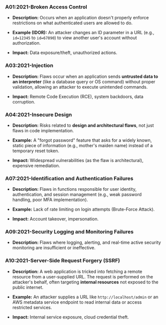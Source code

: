 ### A01:2021-Broken Access Control

- **Description:** Occurs when an application doesn't properly enforce restrictions on what authenticated users are allowed to do.
    
- **Example (IDOR):** An attacker changes an ID parameter in a URL (e.g., `id=12345` to `id=67890`) to view another user's account without authorization.
    
- **Impact:** Data exposure/theft, unauthorized actions.
    

### A03:2021-Injection

- **Description:** Flaws occur when an application sends **untrusted data to an interpreter** (like a database query or OS command) without proper validation, allowing an attacker to execute unintended commands.
    
- **Impact:** Remote Code Execution (RCE), system backdoors, data corruption.
    

### A04:2021-Insecure Design

- **Description:** Risks related to **design and architectural flaws**, not just flaws in code implementation.
    
- **Example:** A "forgot password" feature that asks for a widely known, static piece of information (e.g., mother's maiden name) instead of a temporary reset token.
    
- **Impact:** Widespread vulnerabilities (as the flaw is architectural), expensive remediation.
    

### A07:2021-Identification and Authentication Failures

- **Description:** Flaws in functions responsible for user identity, authentication, and session management (e.g., weak password handling, poor MFA implementation).
    
- **Example:** Lack of rate limiting on login attempts (Brute-Force Attack).
    
- **Impact:** Account takeover, impersonation.
    

### A09:2021-Security Logging and Monitoring Failures

- **Description:** Flaws where logging, alerting, and real-time active security monitoring are insufficient or ineffective.
    

### A10:2021-Server-Side Request Forgery (SSRF)

- **Description:** A web application is tricked into fetching a remote resource from a user-supplied URL. The request is performed on the attacker's behalf, often targeting **internal resources** not exposed to the public internet.
    
- **Example:** An attacker supplies a URL like `http://localhost/admin` or an AWS metadata service endpoint to read internal data or access restricted services.
    
- **Impact:** Internal service exposure, cloud credential theft.